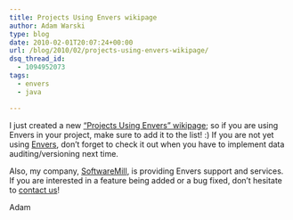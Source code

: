 ```yaml
---
title: Projects Using Envers wikipage
author: Adam Warski
type: blog
date: 2010-02-01T20:07:24+00:00
url: /blog/2010/02/projects-using-envers-wikipage/
dsq_thread_id:
  - 1094952073
tags:
  - envers
  - java

---
```

I just created a new [&#8220;Projects Using Envers&#8221; wikipage][1]; so if you are using Envers in your project, make sure to add it to the list! :) If you are not yet using [Envers][2], don&#8217;t forget to check it out when you have to implement data auditing/versioning next time.

Also, my company, [SoftwareMill][3], is providing Envers support and services. If you are interested in a feature being added or a bug fixed, don&#8217;t hesitate to [contact us][4]!

Adam

 [1]: http://community.jboss.org/wiki/ProjectsUsingEnvers
 [2]: http://jboss.org/envers
 [3]: http://www.softwaremill.eu
 [4]: http://www.softwaremill.pl/en/contact.html
